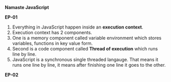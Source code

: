 **Namaste JavaScript**

**EP-01**

1. Everything in JavaScript happen inside an **execution context**.
2. Execution context has 2 components.
3. One is a memory component called variable environment which stores variables, functions in key value form.
4. Second is a code component called **Thread of execution** which runs line by line.
5. JavaScript is a synchronous single threaded langauge. That means it runs one line by line, it means after finishing one line it goes to the other.

**EP-02**

